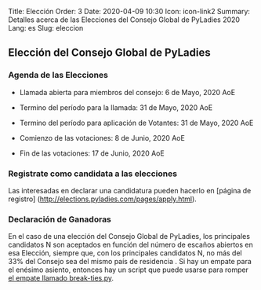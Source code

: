 Title: Elección
Order: 3
Date: 2020-04-09 10:30
Icon: icon-link2
Summary: Detalles acerca de las Elecciones del Consejo Global de PyLadies 2020
Lang: es
Slug: eleccion

## Elección del Consejo Global de PyLadies

### Agenda de las Elecciones

- Llamada abierta para miembros del consejo: 6 de Mayo, 2020 AoE
- Termino del período para la llamada: 31 de Mayo, 2020 AoE

- Termino del período para aplicación de Votantes: 31 de Mayo, 2020 AoE
- Comienzo de las votaciones: 8 de Junio, 2020 AoE
- Fin de las votaciones: 17 de Junio, 2020 AoE

### Registrate como candidata a las elecciones
Las interesadas en declarar una candidatura pueden hacerlo en [página de registro] (http://elections.pyladies.com/pages/apply.html).


### Declaración de Ganadoras

En el caso de una elección del Consejo Global de PyLadies, los principales candidatos N son aceptados en función del número de escaños abiertos en esa Elección, siempre que, con los principales candidatos N, no más del 33% del Consejo sea del mismo país de residencia . Si hay un empate para el enésimo asiento, entonces hay un script que puede usarse para romper [el empate llamado break-ties.py](https://github.com/pyladies/pyladies-council-election#in-the-event-of-a-tie).